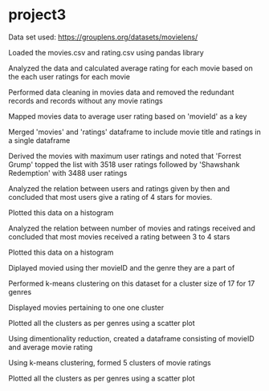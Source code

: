 # project3
Data set used:
https://grouplens.org/datasets/movielens/

Loaded the movies.csv and rating.csv using pandas library

Analyzed the data and calculated average rating for each movie based on the each user ratings for each movie

Performed data cleaning in movies data and removed the redundant records and records without any movie ratings

Mapped movies data to average user rating based on 'movieId' as a key

Merged 'movies' and 'ratings' dataframe to include movie title and ratings in a single dataframe



Derived the movies with maximum user ratings and noted that 'Forrest Grump' topped the list with 3518 user ratings followed by 'Shawshank Redemption' with 3488 user ratings

Analyzed the relation between users and ratings given by then and concluded that most users give a rating of 4 stars for movies.

Plotted this data on a histogram



Analyzed the relation between number of movies and ratings received and concluded that most movies received a rating between 3 to 4 stars

Plotted this data on a histogram



Diplayed movied using ther movieID and the genre they are a part of

Performed k-means clustering on this dataset for a cluster size of 17 for 17 genres

Displayed movies pertaining to one one cluster 

Plotted all the clusters as per genres using a scatter plot



Using dimentionality reduction, created a dataframe consisting of movieID and average movie rating 

Using k-means clustering, formed 5 clusters of movie ratings

Plotted all the clusters as per genres using a scatter plot
